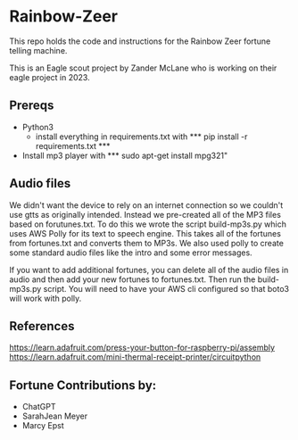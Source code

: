 # Rainbow-Zeer

This repo holds the code and instructions for the Rainbow Zeer fortune telling machine.

This is an Eagle scout project by Zander McLane who is working on their eagle project in 2023.

## Prereqs

- Python3
    - install everything in requirements.txt with *** pip install -r requirements.txt ***
- Install mp3 player with *** sudo apt-get install mpg321"

## Audio files
We didn't want the device to rely on an internet connection so we couldn't use gtts as originally intended.  Instead we pre-created all of the MP3 files based on forutunes.txt.  To do this we wrote the script build-mp3s.py which uses AWS Polly for its text to speech engine.  This takes all of the fortunes from fortunes.txt and converts them to MP3s.  We also used polly to create some standard audio files like the intro and some error messages.  

If you want to add additional fortunes, you can delete all of the audio files in audio and then add your new fortunes to fortunes.txt.  Then run the build-mp3s.py script.  You will need to have your AWS cli configured so that boto3 will work with polly.


## References
https://learn.adafruit.com/press-your-button-for-raspberry-pi/assembly
https://learn.adafruit.com/mini-thermal-receipt-printer/circuitpython

## Fortune Contributions by:
- ChatGPT
- SarahJean Meyer
- Marcy Epst
